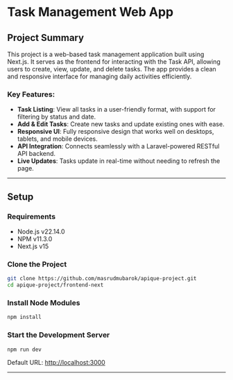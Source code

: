 # Task Management Web App

## Project Summary
This project is a web-based task management application built using Next.js. It serves as the frontend for interacting with the Task API, allowing users to create, view, update, and delete tasks. The app provides a clean and responsive interface for managing daily activities efficiently.

### Key Features:
- **Task Listing**: View all tasks in a user-friendly format, with support for filtering by status and date.
- **Add & Edit Tasks**: Create new tasks and update existing ones with ease.
- **Responsive UI**: Fully responsive design that works well on desktops, tablets, and mobile devices.
- **API Integration**: Connects seamlessly with a Laravel-powered RESTful API backend.
- **Live Updates**: Tasks update in real-time without needing to refresh the page.

---

## Setup

### Requirements
- Node.js v22.14.0
- NPM v11.3.0
- Next.js v15

### Clone the Project
```bash
git clone https://github.com/masrudmubarok/apique-project.git
cd apique-project/frontend-next
```

### Install Node Modules
```bash
npm install
```

### Start the Development Server
```bash
npm run dev
```
Default URL: [http://localhost:3000](http://localhost:3000)

---
